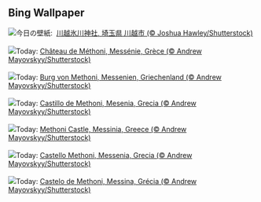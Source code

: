 ## Bing Wallpaper
![](https://www.bing.com/th?id=OHR.WindBell2024_JA-JP3427351394_UHD.jpg&w=1000)今日の壁紙: &nbsp;[川越氷川神社, 埼玉県 川越市 (© Joshua Hawley/Shutterstock)](https://www.bing.com/th?id=OHR.WindBell2024_JA-JP3427351394_UHD.jpg)
<br><br/>
![](https://www.bing.com/th?id=OHR.MethoniCastle_FR-FR1765128924_UHD.jpg&w=1000)Today: [Château de Méthoni, Messénie, Grèce (© Andrew Mayovskyy/Shutterstock)](https://www.bing.com/th?id=OHR.MethoniCastle_FR-FR1765128924_UHD.jpg)
<br><br/>
![](https://www.bing.com/th?id=OHR.MethoniCastle_DE-DE8197335840_UHD.jpg&w=1000)Today: [Burg von Methoni, Messenien, Griechenland (© Andrew Mayovskyy/Shutterstock)](https://www.bing.com/th?id=OHR.MethoniCastle_DE-DE8197335840_UHD.jpg)
<br><br/>
![](https://www.bing.com/th?id=OHR.MethoniCastle_ES-ES0213833516_UHD.jpg&w=1000)Today: [Castillo de Methoni, Mesenia, Grecia (© Andrew Mayovskyy/Shutterstock)](https://www.bing.com/th?id=OHR.MethoniCastle_ES-ES0213833516_UHD.jpg)
<br><br/>
![](https://www.bing.com/th?id=OHR.MethoniCastle_EN-GB9389537440_UHD.jpg&w=1000)Today: [Methoni Castle, Messinia, Greece (© Andrew Mayovskyy/Shutterstock)](https://www.bing.com/th?id=OHR.MethoniCastle_EN-GB9389537440_UHD.jpg)
<br><br/>
![](https://www.bing.com/th?id=OHR.MethoniCastle_IT-IT2567271010_UHD.jpg&w=1000)Today: [Castello Methoni, Messenia, Grecia (© Andrew Mayovskyy/Shutterstock)](https://www.bing.com/th?id=OHR.MethoniCastle_IT-IT2567271010_UHD.jpg)
<br><br/>
![](https://www.bing.com/th?id=OHR.MethoniCastle_PT-BR2033564506_UHD.jpg&w=1000)Today: [Castelo de Methoni, Messina, Grécia (© Andrew Mayovskyy/Shutterstock)](https://www.bing.com/th?id=OHR.MethoniCastle_PT-BR2033564506_UHD.jpg)
<br><br/>
